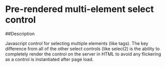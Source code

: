 # Pre-rendered multi-element select control

##Description

Javascript control for selecting multiple elements (like tags). The key
difference from all of the other select controls (like select2) is the 
ability to completely render the control on the server in HTML to avoid
any flickering as a control is instantiated after page load.